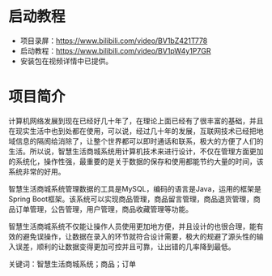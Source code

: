 # 启动教程

- 项目录屏：https://www.bilibili.com/video/BV1bZ421T778
- 启动教程：https://www.bilibili.com/video/BV1pW4y1P7GR
- 安装包在视频详情中已提供。

# 项目简介
计算机网络发展到现在已经好几十年了，在理论上面已经有了很丰富的基础，并且在现实生活中也到处都在使用，可以说，经过几十年的发展，互联网技术已经把地域信息的隔阂给消除了，让整个世界都可以即时通话和联系，极大的方便了人们的生活。所以说，智慧生活商城系统用计算机技术来进行设计，不仅在管理方面更加的系统化，操作性强，最重要的是关于数据的保存和使用都能节约大量的时间，该系统非常的好用。

智慧生活商城系统管理数据的工具是MySQL，编码的语言是Java，运用的框架是Spring Boot框架。该系统可以实现商品管理，商品留言管理，商品退货管理，商品订单管理，公告管理，用户管理，商品收藏管理等功能。

智慧生活商城系统不仅能让操作人员使用更加地方便，并且设计的也很合理，能有效的避免误操作，让数据在录入的环节就符合设计需要，极大的规避了源头性的输入误差，顺利的让数据变得更加可控并且可靠，让出错的几率降到最低。

关键词：智慧生活商城系统；商品；订单
